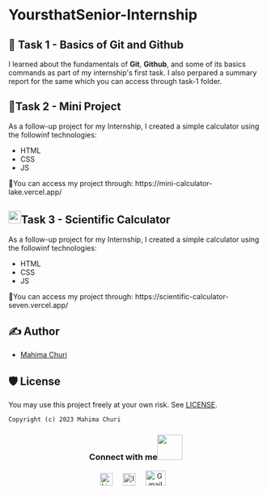# YoursthatSenior-Internship

## 📖 Task 1 - Basics of Git and Github

I learned about the fundamentals of <b>Git</b>, <b>Github</b>, and some of its basics commands as part of my internship's first task. I also perpared a summary report for the same which you can access through task-1 folder.

## 📱Task 2 - Mini Project

As a follow-up project for my Internship, I created a simple calculator using the followinf technologies:
<ul>
  <li>HTML</li>
  <li>CSS</li>
  <li>JS</li>
</ul>
🔗You can access my project through: https://mini-calculator-lake.vercel.app/

## <img src = 'https://user-images.githubusercontent.com/98276915/226162566-986dc6d5-0076-4896-a3fa-4308c22390c1.png' width='25pxpx'>Task 3 - Scientific Calculator

As a follow-up project for my Internship, I created a simple calculator using the followinf technologies:
<ul>
  <li>HTML</li>
  <li>CSS</li>
  <li>JS</li>
</ul>
🔗You can access my project through: https://scientific-calculator-seven.vercel.app/



## ✍ Author

- [Mahima Churi](https://github.com/Mahitej28)


## 🛡 License

You may use this project freely at your own risk. See [LICENSE](https://choosealicense.com/licenses/mit/).

    Copyright (c) 2023 Mahima Churi



<div align="center">
<h3> Connect with me<a href="https://gifyu.com/image/Zy2f"><img src="https://github.com/milaan9/milaan9/blob/main/Handshake.gif" width="50px"></a>
</h3> 
<p align="center">
    <a href="https://www.linkedin.com/in/mahimachuri" target="_blank"><img alt="LinkedIn" width="25px" src="https://cdn-icons-png.flaticon.com/512/3536/3536505.png"></a> &nbsp&nbsp&nbsp
    <a href="https://www.instagram.com/infoelegant10" target="_blank"><img alt="Instagram" width="25px" src="https://cdn-icons-png.flaticon.com/512/1384/1384063.png"></a> &nbsp&nbsp&nbsp
     <a href="mailto:mahimachuri.28@gmail.com" target="_blank"><img alt="Gmail" width="40px" height="30px" src="https://github.com/TheDudeThatCode/TheDudeThatCode/blob/master/Assets/Gmail.svg"></a>&nbsp&nbsp&nbsp
   </p>




